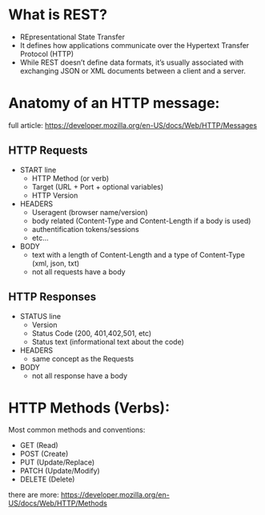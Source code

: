 What is REST?
==============
- REpresentational State Transfer
- It defines how applications communicate over the Hypertext Transfer Protocol (HTTP)
- While REST doesn’t define data formats, it’s usually associated with exchanging JSON or XML documents between a client and a server.

Anatomy of an HTTP message:
=============================
full article: https://developer.mozilla.org/en-US/docs/Web/HTTP/Messages

HTTP Requests
-------------
- START line
  - HTTP Method (or verb)
  - Target (URL + Port + optional variables)
  - HTTP Version 
- HEADERS
  - Useragent (browser name/version)
  - body related (Content-Type and Content-Length if a body is used)
  - authentification tokens/sessions
  - etc... 
- BODY
    - text with a length of Content-Length and a type of Content-Type (xml, json, txt)
    - not all requests have a body

HTTP Responses
--------------
- STATUS line
  - Version
  - Status Code (200, 401,402,501, etc)
  - Status text (informational text about the code)
- HEADERS
  - same concept as the Requests
- BODY
  - not all response have a body


HTTP Methods (Verbs):
======================
Most common methods and conventions:
- GET (Read)
- POST (Create)
- PUT (Update/Replace)
- PATCH (Update/Modify)
- DELETE (Delete)

there are more: https://developer.mozilla.org/en-US/docs/Web/HTTP/Methods

